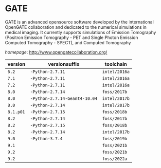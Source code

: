 # GATE

GATE is an advanced opensource software developed by the international OpenGATE collaboration and  dedicated to the numerical simulations in medical imaging. It currently supports simulations of Emission Tomography  (Positron Emission Tomography - PET and Single Photon Emission Computed Tomography - SPECT), and Computed Tomography

*homepage*: <http://www.opengatecollaboration.org/>

version | versionsuffix | toolchain
--------|---------------|----------
``6.2`` | ``-Python-2.7.11`` | ``intel/2016a``
``7.1`` | ``-Python-2.7.11`` | ``intel/2016a``
``7.2`` | ``-Python-2.7.11`` | ``intel/2016a``
``8.0`` | ``-Python-2.7.14`` | ``foss/2017b``
``8.0`` | ``-Python-2.7.14-Geant4-10.04`` | ``intel/2017b``
``8.0`` | ``-Python-2.7.14`` | ``intel/2017b``
``8.1.p01`` | ``-Python-2.7.15`` | ``foss/2018b``
``8.2`` | ``-Python-2.7.14`` | ``foss/2017b``
``8.2`` | ``-Python-2.7.15`` | ``foss/2018b``
``8.2`` | ``-Python-2.7.14`` | ``intel/2017b``
``9.0`` | ``-Python-3.7.4`` | ``foss/2019b``
``9.1`` |  | ``foss/2021b``
``9.2`` |  | ``foss/2021b``
``9.2`` |  | ``foss/2022a``
